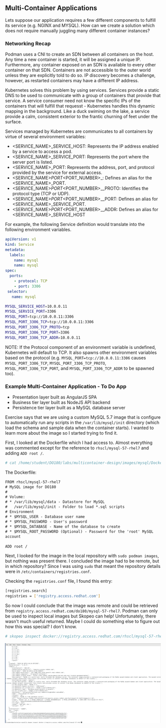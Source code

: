 ## Multi-Container Applications
Lets suppose our application requires a few different components to fulfill its service (e.g. NGINX and MYSQL). How can we create a solution which does not require manually juggling many different container instances?

### Networking Recap
Podman uses a CNI to create an SDN between all containers on the host. Any time a new container is started, it will be assigned a unique IP. Furthermore, any container exposed on an SDN is available to every other container on that SDN. Containers are not accessible to the outer world unless they are explicitly told to do so. IP discovery becomes a challenge, however, as restarted containers may have a different IP address.  

Kubernetes solves this problem by using services. Services provide a static DNS to be used to communicate with a group of containers that provide that service. A service consumer need not know the specific IPs of the containers that will fulfill that requesst - Kubernetes handles this dynamic mapping in the background. Like a duck swiming on the lake, a service provide a calm, consistent exterior to the frantic churning of feet under the surface.

Services managed by Kubernetes are communicates to all containers by virtue of several environment variables: 
* <SERVICE_NAME>_SERVICE_HOST: Represents the IP address enabled by a service to access a pod.
* <SERVICE_NAME>_SERVICE_PORT: Represents the port where the server port is listed.
* <SERVICE_NAME>_PORT: Represents the address, port, and protocol provided by the service for external access.
* <SERVICE_NAME>_PORT_<PORT_NUMBER>_<PROTOCOL>: Defines an alias for the <SERVICE_NAME>_PORT.
* <SERVICE_NAME>_PORT_<PORT_NUMBER>_<PROTOCOL>_PROTO: Identifies the protocol type (TCP or UDP).
* <SERVICE_NAME>_PORT_<PORT_NUMBER>_<PROTOCOL>_PORT: Defines an alias for <SERVICE_NAME>_SERVICE_PORT.
* <SERVICE_NAME>_PORT_<PORT_NUMBER>_<PROTOCOL>_ADDR: Defines an alias for <SERVICE_NAME>_SERVICE_HOST

For example, the following Service definition would translate into the following environment variables.
```yaml
apiVersion: v1
kind: Service
metadata:
  labels:
    name: mysql
    name: mysql
spec:
  ports:
    - protocol: TCP
    - port: 3306
 selector:
   name: mysql
```

```bash
MYSQL_SERVICE_HOST=10.0.0.11
MYSQL_SERVICE_PORT=3306
MYSQL_PORT=tcp://10.0.0.11:3306
MYSQL_PORT_3306_TCP=tcp://10.0.0.11:3306
MYSQL_PORT_3306_TCP_PROTO=tcp
MYSQL_PORT_3306_TCP_PORT=3306
MYSQL_PORT_3306_TCP_ADDR=10.0.0.11
```
NOTE: If the Protocol component of an environment variable is undefined, Kubernetes will default to TCP. It also spawns other environment variables based on the protocol (e.g. `MYSQL_PORT=tcp://10.0.0.11:3306` causes `MYSQL_PORT_3306_TCP`, `MYSQL_PORT_3306_TCP_PROTO`, `MYSQL_PORT_3306_TCP_PORT`, and `MYSQL_PORT_3306_TCP_ADDR` to be spawned too).

### Example Multi-Container Application - To Do App
* Presentation layer built as AngularJS SPA
* Business tier layer built as NodeJS API backend
* Persistence tier layer built as a MySQL database server

Exercise says that we are using a custom MySQL 5.7 image that is configure to automatically run any scripts in the `/var/lib/mysql/init` directory (which load the schema and sample data when the container starts). I wanted to learn more about the image so I started trying to find it.

First, I looked at the Dockerfile which I had access to. Almost everything was commented except for the reference to `rhscl/mysql-57-rhel7` and adding `ADD root /`.
```bash
# cat /home/student/DO180/labs/multicontainer-design/images/mysql/Dockerfile
```
The Dockerfile:
```docker
FROM rhscl/mysql-57-rhel7
# MySQL image for DO180
#
# Volume:
# * /var/lib/mysql/data - Datastore for MySQL
#   /var/lib/mysql/init - Folder to load *.sql scripts
# Environment
# * $MYSQL_USER - Database user name
# * $MYSQL_PASSWORD - User's password
# * $MYSQL_DATABASE - Name of the database to create
# * $MYSQL_ROOT_PASSWORD (Optional) - Password for the 'root' MySQL account

ADD root /
```

Next, I looked for the image in the local repository with `sudo podman images`, but nothing was present there. I concluded the image had to be remote, but in which repository?
Since I was using `sudo` that meant the repository details were in `/etc/containers/registries.conf`.

Checking the `registries.conf` file, I found this entry:
```bash
[registries.search]
registries = ['registry.access.redhat.com']
```

So now I could conclude that the image was remote and could be retrieved from `registry.access.redhat.com/do180/mysql-57-rhel7`. Podman can only be used to inspect local images but Skopeo can help! Unfortunately, there wasn't much useful returned. Maybe I could do something else to figure out how this was special? I don't know.
```bash
# skopeo inspect docker://registry.access.redhat.com/rhscl/mysql-57-rhel7
```
<img src="./img/skopeo-mysql.png">
